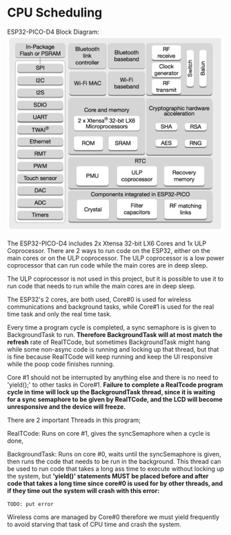 # CPU Scheduling

ESP32-PICO-D4 Block Diagram:
![](esp32_pico_d4_block_diagram.png)

The ESP32-PICO-D4 includes 2x Xtensa 32-bit LX6 Cores and 1x ULP Coprocessor. There are 2 ways to run code on the ESP32, either on the main cores or on the ULP coprocessor. The ULP coprocessor is a low power coprocessor that can run code while the main cores are in deep sleep. 

The ULP coprocessor is not used in this project, but it is possible to use it to run code that needs to run while the main cores are in deep sleep.

The ESP32's 2 cores, are both used, Core#0 is used for wireless communications and background tasks, while Core#1 is used for the real time task and only the real time task. 

Every time a program cycle is completed, a sync semaphore is is given to BackgroundTask to run. **Therefore BackgroundTask will at most match the refresh** rate of RealTCode, but sometimes BackgroundTask might hang while some non-async code is running and locking up that thread, but that is fine because RealTCode will keep running and keep the UI responsive while the poop code finishes running. 

Core #1 should not be interrupted by anything else and there is no need to 'yield();' to other tasks in Core#1. **Failure to complete a RealTcode program cycle in time will lock up the BackgroundTask thread, since it is waiting for a sync semaphore to be given by RealTCode, and the LCD will become unresponsive and the device will freeze.**



There are 2 important Threads in this program;

RealTCode: Runs on core #1, gives the syncSemaphore when a cycle is done, 

BackgroundTask: Runs on core #0, waits until the syncSemaphore is given, then runs the code that needs to be run in the background. This thread can be used to run code that takes a long ass time to execute without locking up the system, but **'yield()' statements MUST be placed before and after code that takes a long time since core#0 is used for by other threads, and if they time out the system will crash with this error:**
```
TODO: put error
```
Wireless coms are managed by Core#0 therefore we must yield frequently to avoid starving that task of CPU time and crash the system. 


